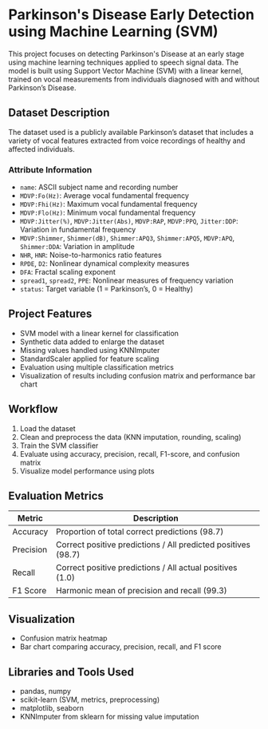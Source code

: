 # Parkinson's Disease Early Detection using Machine Learning (SVM)

This project focuses on detecting Parkinson's Disease at an early stage using machine learning techniques applied to speech signal data. The model is built using Support Vector Machine (SVM) with a linear kernel, trained on vocal measurements from individuals diagnosed with and without Parkinson’s Disease.


## Dataset Description

The dataset used is a publicly available Parkinson’s dataset that includes a variety of vocal features extracted from voice recordings of healthy and affected individuals.

### Attribute Information

- `name`: ASCII subject name and recording number
- `MDVP:Fo(Hz)`: Average vocal fundamental frequency
- `MDVP:Fhi(Hz)`: Maximum vocal fundamental frequency
- `MDVP:Flo(Hz)`: Minimum vocal fundamental frequency
- `MDVP:Jitter(%)`, `MDVP:Jitter(Abs)`, `MDVP:RAP`, `MDVP:PPQ`, `Jitter:DDP`: Variation in fundamental frequency
- `MDVP:Shimmer`, `Shimmer(dB)`, `Shimmer:APQ3`, `Shimmer:APQ5`, `MDVP:APQ`, `Shimmer:DDA`: Variation in amplitude
- `NHR`, `HNR`: Noise-to-harmonics ratio features
- `RPDE`, `D2`: Nonlinear dynamical complexity measures
- `DFA`: Fractal scaling exponent
- `spread1`, `spread2`, `PPE`: Nonlinear measures of frequency variation
- `status`: Target variable (1 = Parkinson’s, 0 = Healthy)


## Project Features

- SVM model with a linear kernel for classification
- Synthetic data added to enlarge the dataset
- Missing values handled using KNNImputer
- StandardScaler applied for feature scaling
- Evaluation using multiple classification metrics
- Visualization of results including confusion matrix and performance bar chart


## Workflow

1. Load the dataset
2. Clean and preprocess the data (KNN imputation, rounding, scaling)
3. Train the SVM classifier
4. Evaluate using accuracy, precision, recall, F1-score, and confusion matrix
5. Visualize model performance using plots


## Evaluation Metrics

| Metric      | Description                          |
|-------------|--------------------------------------|
| Accuracy    | Proportion of total correct predictions (98.7) |
| Precision   | Correct positive predictions / All predicted positives (98.7) |
| Recall      | Correct positive predictions / All actual positives (1.0)|
| F1 Score    | Harmonic mean of precision and recall (99.3) |


## Visualization

- Confusion matrix heatmap
- Bar chart comparing accuracy, precision, recall, and F1 score


## Libraries and Tools Used

- pandas, numpy
- scikit-learn (SVM, metrics, preprocessing)
- matplotlib, seaborn
- KNNImputer from sklearn for missing value imputation

